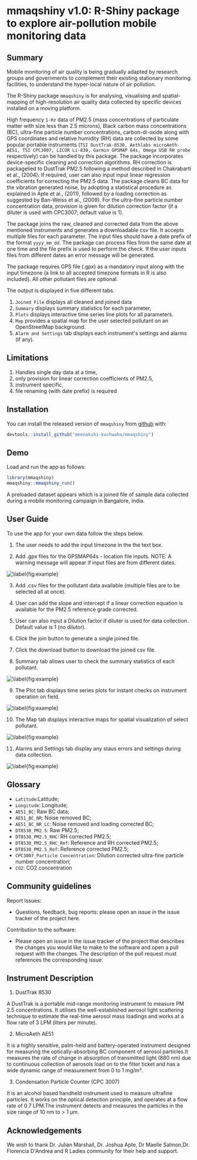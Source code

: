 
# mmaqshiny v1.0: R-Shiny package to explore air-pollution mobile monitoring data 

<!-- badges: start -->
<!-- badges: end -->

## Summary

Mobile monitoring of air quality is being gradually adapted by research groups and governments to complement their existing stationary monitoring facilities, to understand the hyper-local nature of air pollution.

The R-Shiny package `mmaqshiny` is for analysing, visualising and spatial-mapping of high-resolution air quality data collected by specific devices installed on a moving platform. 

High frequency `1-Hz` data of PM2.5 (mass concentrations of particulate matter with size less than 2.5 microns), Black carbon mass concentrations (BC), ultra-fine particle number concentrations, carbon-di-oxide along with GPS coordinates and relative humidity (RH) data are collected by some popular portable instruments (`TSI DustTrak-8530, Aethlabs microAeth-AE51, TSI CPC3007, LICOR Li-830, Garmin GPSMAP 64s, Omega USB RH probe` respectively) can be handled by this package. The package incorporates device-specific cleaning and correction algorithms. RH correction is packagelied to DustTrak PM2.5 following a method described in Chakrabarti et al., (2004). If required, user can also input input linear regression coefficients for correcting the PM2.5 data. The package cleans BC data for the vibration generated noise, by adopting a statistical procedure as explained in Apte et al., (2011), followed by a loading correction as suggested by Ban-Weiss et al., (2009). For the ultra-fine particle number concentration data, provision is given for dilution correction factor (if a diluter is used with CPC3007; default value is 1).

The package joins the raw, cleaned and corrected data from the above mentioned instruments and generates a downloadable csv file. It accepts multiple files for each parameter. The input files should have a date prefix of the format `yyyy_mm_dd`. The package can process files from the same date at one time and the file prefix is used to perform the check. If the user inputs files from different dates an error message will be generated. 

The package requires GPS file (.gpx) as a mandatory input along with the input timezone (a link to all accepted timezone formats in R is also included). All other pollutant files are optional. 

The output is displayed in five different tabs.

1) `Joined File` displays all cleaned and joined data 
2) `Summary` displays summary statistics for each parameter,
3)  `Plots` displays interactive  time series line plots for all parameters. 
4) `Map` provides a spatial map for the user selected pollutant on an OpenStreetMap background. 
5) `Alarm and Settings` tab displays each instrument's settings and alarms (if any).

## Limitations

1) Handles single day data at a time,
2) only provision for linear correction coefficients of PM2.5,
3) instrument specific, 
4) file renaming (with date prefix) is required


## Installation

You can install the released version of `mmaqshiny` from [github](https://github.com/) with:

``` r
devtools::install_github("meenakshi-kushwaha/mmaqshiny")
```

## Demo

Load and run the app as follows: 

``` r
library(mmaqshiny)
mmaqshiny::mmaqshiny_run()
```

A preloaded dataset appears which is a joined file of sample data collected during a mobile monitoring campaign in Bangalore, India.

## User Guide

To use the app for your own data follow the steps below.

1. The user needs to add the input timezone in the the text box. 

2. Add .gpx files for the GPSMAP64s - location file inputs. NOTE: A warning message will appear if input files are from different dates.

![\label{fig:example}](007.png)

3. Add .csv files for the pollutant data available (multiple files are to be selected all at once).

4. User can add the slope and intercept if a linear correction equation is available for the PM2.5 reference grade corrected. 

5. User can also input a Dilution factor if diluter is used for data collection. Default value is 1 (no dilutor).

6. Click the join button to generate a single joined file. 

7. Click the download button to download the joined csv file.

8. Summary tab allows user to check the summary statistics of each pollutant.

![\label{fig:example}](008.png)

9. The Plot tab displays time series plots for instant checks on instrument operation on field.

![\label{fig:example}](005.png)

10. The Map tab displays interactive maps for spatial visualization of select pollutant.

![\label{fig:example}](002.png)

11. Alarms and Settings tab display any staus errors and settings during data collection. 

![\label{fig:example}](003.png)


## Glossary
- `Latitude`:Latitude;
- `Longitude`: Longitude;
- `AE51_BC`: Raw BC data; 
- `AE51_BC_NR`: Noise removed BC; 
- `AE51_BC_NR_LC`: Noise removed and loading corrected BC; 
- `DT8530_PM2.5`: Raw PM2.5; 
- `DT8530_PM2.5_RHC`: RH corrected PM2.5; 
- `DT8530_PM2.5_RHC_Ref`: Reference and RH corrected PM2.5; 
- `DT8530_PM2.5_Ref`: Reference corrected PM2.5; 
- `CPC3007_Particle Concentration`: Dilution corrected ultra-fine particle number concentration;
- `CO2`: CO2 concentration


## Community guidelines

Report Issues:

- Questions, feedback, bug reports: please open an issue in the issue tracker of the project here.

Contribution to the software:

- Please open an issue in the issue tracker of the project that describes the changes you would like to make to the software and open a pull request with the changes. The description of the pull request must references the corresponding issue.


## Instrument Description

1. DustTrak 8530

A DustTrak is a portable mid-range monitoring instrument to measure PM 2.5 concentrations. It utilises the well-established aerosol light scattering technique to estimate the real-time aerosol mass loadings and works at a flow rate of 3 LPM (liters per minute).

2. MicroAeth AE51

It is a highly sensitive, palm-held and battery-operated instrument designed for measuring the optically-absorbing BC component of aerosol particles.It measures the rate of change in absorption of transmitted light (880 nm) due to continuous collection of aerosols load on to the filter ticket and has a wide dynamic range of measurement from 0 to 1 mg/m³.

3. Condensation Particle Counter (CPC 3007)

It is an alcohol based handheld instrument used to measure ultrafine particles. It works on the optical detection principle, and operates at a flow rate of 0.7 LPM.The instrument detects and measures the particles in the size range of 10 nm to > 1 µm. 


## Acknowledgements

We wish to thank Dr. Julian Marshall, Dr. Joshua Apte, Dr Maelle Salmon,Dr. Florencia D'Andrea and R Ladies community for their help and support.

